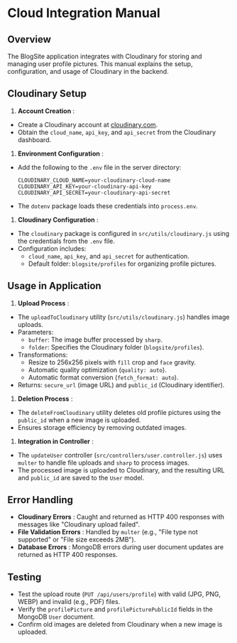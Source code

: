 # Cloud Integration Manual

## Overview

The BlogSite application integrates with Cloudinary for storing and managing user profile pictures. This manual explains the setup, configuration, and usage of Cloudinary in the backend.

## Cloudinary Setup

1. **Account Creation** :

* Create a Cloudinary account at [cloudinary.com](https://cloudinary.com/).
* Obtain the `cloud_name`, `api_key`, and `api_secret` from the Cloudinary dashboard.

1. **Environment Configuration** :

* Add the following to the `.env` file in the server directory:
  ```
  CLOUDINARY_CLOUD_NAME=your-cloudinary-cloud-name
  CLOUDINARY_API_KEY=your-cloudinary-api-key
  CLOUDINARY_API_SECRET=your-cloudinary-api-secret
  ```
* The `dotenv` package loads these credentials into `process.env`.

1. **Cloudinary Configuration** :

* The `cloudinary` package is configured in `src/utils/cloudinary.js` using the credentials from the `.env` file.
* Configuration includes:
  * `cloud_name`, `api_key`, and `api_secret` for authentication.
  * Default folder: `blogsite/profiles` for organizing profile pictures.

## Usage in Application

1. **Upload Process** :

* The `uploadToCloudinary` utility (`src/utils/cloudinary.js`) handles image uploads.
* Parameters:
  * `buffer`: The image buffer processed by `sharp`.
  * `folder`: Specifies the Cloudinary folder (`blogsite/profiles`).
* Transformations:
  * Resize to 256x256 pixels with `fill` crop and `face` gravity.
  * Automatic quality optimization (`quality: auto`).
  * Automatic format conversion (`fetch_format: auto`).
* Returns: `secure_url` (image URL) and `public_id` (Cloudinary identifier).

1. **Deletion Process** :

* The `deleteFromCloudinary` utility deletes old profile pictures using the `public_id` when a new image is uploaded.
* Ensures storage efficiency by removing outdated images.

1. **Integration in Controller** :

* The `updateUser` controller (`src/controllers/user.controller.js`) uses `multer` to handle file uploads and `sharp` to process images.
* The processed image is uploaded to Cloudinary, and the resulting URL and `public_id` are saved to the `User` model.

## Error Handling

* **Cloudinary Errors** : Caught and returned as HTTP 400 responses with messages like "Cloudinary upload failed".
* **File Validation Errors** : Handled by `multer` (e.g., "File type not supported" or "File size exceeds 2MB").
* **Database Errors** : MongoDB errors during user document updates are returned as HTTP 400 responses.

## Testing

* Test the upload route (`PUT /api/users/profile`) with valid (JPG, PNG, WEBP) and invalid (e.g., PDF) files.
* Verify the `profilePicture` and `profilePicturePublicId` fields in the MongoDB `User` document.
* Confirm old images are deleted from Cloudinary when a new image is uploaded.
